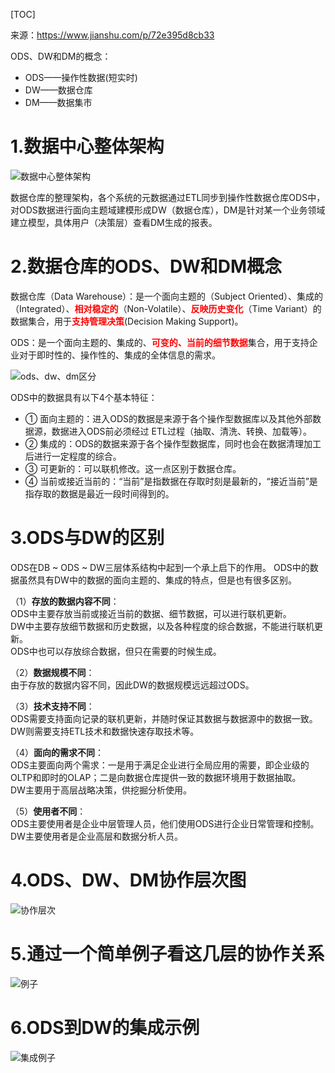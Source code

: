 [TOC]

来源：https://www.jianshu.com/p/72e395d8cb33

ODS、DW和DM的概念：
- ODS——操作性数据(短实时)
- DW——数据仓库
- DM——数据集市

# 1.数据中心整体架构

![数据中心整体架构](https://imageproxy.pimg.tw/resize?url=https://i.loli.net/2020/11/30/rMo8TUlivQgPbLp.png)


数据仓库的整理架构，各个系统的元数据通过ETL同步到操作性数据仓库ODS中，对ODS数据进行面向主题域建模形成DW（数据仓库），DM是针对某一个业务领域建立模型，具体用户（决策层）查看DM生成的报表。

# 2.数据仓库的ODS、DW和DM概念

数据仓库（Data Warehouse）：是一个面向主题的（Subject Oriented）、集成的（Integrated）、<font style="color: red;">**相对稳定的**</font>（Non-Volatile）、<font style="color: red;">**反映历史变化**</font>（Time Variant）的数据集合，用于<font style="color: red;">**支持管理决策**</font>(Decision Making Support)。

ODS：是一个面向主题的、集成的、<font style="color: red;">**可变的、当前的细节数据**</font>集合，用于支持企业对于即时性的、操作性的、集成的全体信息的需求。

![ods、dw、dm区分](https://imageproxy.pimg.tw/resize?url=https://i.loli.net/2020/11/30/Wcji4yrOkQgSHCo.png)

ODS中的数据具有以下4个基本特征：
- ① 面向主题的：进入ODS的数据是来源于各个操作型数据库以及其他外部数据源，数据进入ODS前必须经过 ETL过程（抽取、清洗、转换、加载等）。
- ② 集成的：ODS的数据来源于各个操作型数据库，同时也会在数据清理加工后进行一定程度的综合。
- ③ 可更新的：可以联机修改。这一点区别于数据仓库。
- ④ 当前或接近当前的：“当前”是指数据在存取时刻是最新的，“接近当前”是指存取的数据是最近一段时间得到的。

# 3.ODS与DW的区别

ODS在DB ~ ODS ~ DW三层体系结构中起到一个承上启下的作用。
ODS中的数据虽然具有DW中的数据的面向主题的、集成的特点，但是也有很多区别。

（1）**存放的数据内容不同**：<br>
ODS中主要存放当前或接近当前的数据、细节数据，可以进行联机更新。<br>
DW中主要存放细节数据和历史数据，以及各种程度的综合数据，不能进行联机更新。<br>
ODS中也可以存放综合数据，但只在需要的时候生成。

（2）**数据规模不同**：<br>
由于存放的数据内容不同，因此DW的数据规模远远超过ODS。

（3）**技术支持不同**：<br>
ODS需要支持面向记录的联机更新，并随时保证其数据与数据源中的数据一致。<br>
DW则需要支持ETL技术和数据快速存取技术等。

（4）**面向的需求不同**：<br>
ODS主要面向两个需求：一是用于满足企业进行全局应用的需要，即企业级的OLTP和即时的OLAP；二是向数据仓库提供一致的数据环境用于数据抽取。<br>
DW主要用于高层战略决策，供挖掘分析使用。

（5）**使用者不同**：<br>
ODS主要使用者是企业中层管理人员，他们使用ODS进行企业日常管理和控制。<br>
DW主要使用者是企业高层和数据分析人员。

# 4.ODS、DW、DM协作层次图

![协作层次](https://imageproxy.pimg.tw/resize?url=https://i.loli.net/2020/11/30/aq1mcrxfl52H4es.png)


# 5.通过一个简单例子看这几层的协作关系

![例子](https://imageproxy.pimg.tw/resize?url=https://i.loli.net/2020/11/30/rJS7sNVLTpKIqoP.png)


# 6.ODS到DW的集成示例

![集成例子](https://imageproxy.pimg.tw/resize?url=https://i.loli.net/2020/11/30/MK7LsoU4H8IhR5i.png)


